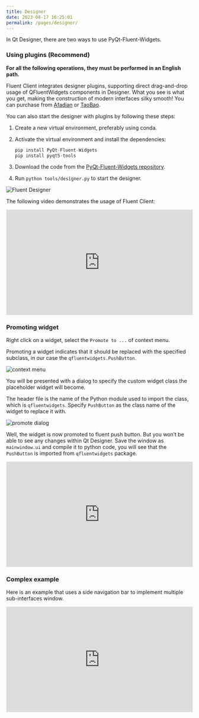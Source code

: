 ```yaml
---
title: Designer
date: 2023-08-17 16:25:01
permalink: /pages/designer/
---
```


In Qt Designer, there are two ways to use PyQt-Fluent-Widgets.


### Using plugins (Recommend)

**For all the following operations, they must be performed in an English path.**

Fluent Client integrates designer plugins, supporting direct drag-and-drop usage of QFluentWidgets components in Designer. What you see is what you get, making the construction of modern interfaces silky smooth! You can purchase from [Afadian](https://afdian.net/item/62cc7298cd9411eeb14d52540025c377) or [TaoBao](https://item.taobao.com/item.htm?ft=t&id=767961666600).

You can also start the designer with plugins by following these steps:
1. Create a new virtual environment, preferably using conda.
2. Activate the virtual environment and install the dependencies:

   ```python
   pip install PyQt-Fluent-Widgets
   pip install pyqt5-tools
   ```
3. Download the code from the [PyQt-Fluent-Widgets repository](https://github.com/zhiyiYo/PyQt-Fluent-Widgets).
4. Run `python tools/designer.py` to start the designer.

![Fluent Designer](https://img.fastmirror.net/s/2024/02/18/65d22363d4a73.jpg)

The following video demonstrates the usage of Fluent Client:

<div style="position: relative; width:100%; padding-bottom: 56.25%; height: 0;">
    <iframe style="width: 100%; height: 100%; position: absolute; top: 0; left: 0" src="https://www.youtube.com/embed/7UCmcsOlhTk?si=gCyZNmtSOrWERG4P" title="YouTube video player" frameborder="0" allow="accelerometer; autoplay; clipboard-write; encrypted-media; gyroscope; picture-in-picture; web-share" allowfullscreen></iframe>
</div>


### Promoting widget
Right click on a widget, select the `Promote to ...` of context menu.

Promoting a widget indicates that it should be replaced with the specified subclass, in our case the `qfluentwidgets.PushButton`.

![context menu](/img/designer/promote_context.jpg)

You will be presented with a dialog to specify the custom widget class the placeholder widget will become.

The header file is the name of the Python module used to import the class, which is `qfluentwidgets`. Specify `PushButton` as the class name of the widget to replace it with.

![promote dialog](/img/designer/promote_dialog.jpg)

Well, the widget is now promoted to fluent push button. But you won’t be able to see any changes within Qt Designer. Save the window as `mainwindow.ui` and compile it to python code, you will see that the `PushButton` is imported from `qfluentwidgets` package.

<div style="position: relative; width:100%; padding-bottom: 56.25%; height: 0;">
    <iframe style="width: 100%; height: 100%; position: absolute; top: 0; left: 0" src="https://www.youtube.com/embed/9FLCTLe7InU?si=0TkEWYDYX2OZSaeu" title="YouTube video player" frameborder="0" allow="accelerometer; autoplay; clipboard-write; encrypted-media; gyroscope; picture-in-picture; web-share" allowfullscreen></iframe>
</div>


### Complex example
Here is an example that uses a side navigation bar to implement multiple sub-interfaces window.

<div style="position: relative; width:100%; padding-bottom: 56.25%; height: 0;">
    <iframe style="width: 100%; height: 100%; position: absolute; top: 0; left: 0" src="https://www.youtube.com/embed/qxZebL0EBOY?si=T0qauzjBjZ3vRxfh" title="YouTube video player" frameborder="0" allow="accelerometer; autoplay; clipboard-write; encrypted-media; gyroscope; picture-in-picture; web-share" allowfullscreen></iframe>
</div>